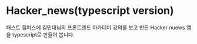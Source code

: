 # Hacker_news(typescript version)
패스트 캠퍼스에 김민태님의 프론트엔드 아카데미 강의를 보고 만든 Hacker nuews 앱을 typescript로 만들어 봅니다. 